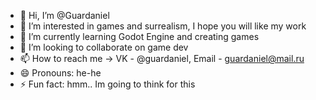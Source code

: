 - 👋 Hi, I’m @Guardaniel
- 👀 I’m interested in games and surrealism, I hope you will like my work
- 🌱 I’m currently learning Godot Engine and creating games
- 💞️ I’m looking to collaborate on game dev
- 📫 How to reach me -> VK - @guardaniel, Email - guardaniel@mail.ru
- 😄 Pronouns: he-he
- ⚡ Fun fact: hmm.. Im going to think for this

<!---
Guardaniel/Guardaniel is a ✨ special ✨ repository because its `README.md` (this file) appears on your GitHub profile.
You can click the Preview link to take a look at your changes.
--->

